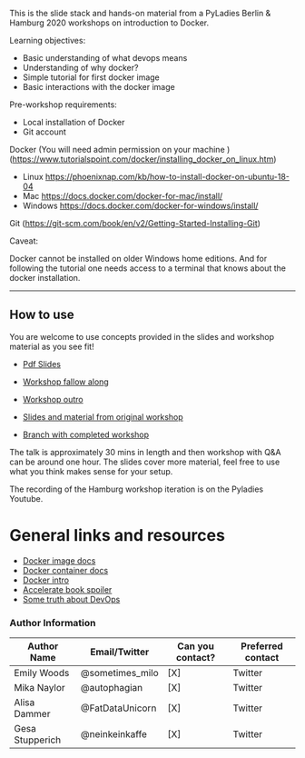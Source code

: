 This is the slide stack and hands-on material from a PyLadies Berlin & Hamburg 2020 workshops on introduction to Docker.

Learning objectives:

- Basic understanding of what devops means
- Understanding of why docker?
- Simple tutorial for first docker image
- Basic interactions with the docker image

Pre-workshop requirements:

- Local installation of Docker
- Git account

Docker (You will need admin permission on your machine )(https://www.tutorialspoint.com/docker/installing_docker_on_linux.htm)

- Linux https://phoenixnap.com/kb/how-to-install-docker-on-ubuntu-18-04
- Mac https://docs.docker.com/docker-for-mac/install/
- Windows https://docs.docker.com/docker-for-windows/install/

Git (https://git-scm.com/book/en/v2/Getting-Started-Installing-Git)

Caveat:

Docker cannot be installed on older Windows home editions. And for following the tutorial one needs access to a terminal that knows about the docker installation.

---

## How to use

You are welcome to use concepts provided in the slides and workshop material as you see fit!

- [Pdf Slides](workshop-slides.pdf)
- [Workshop fallow along](workshop-follow-along.md)
- [Workshop outro](workshop-outro.md)

- [Slides and material from original workshop](https://github.com/emilywoods/pyladies-docker-workshop)
- [Branch with completed workshop](https://github.com/emilywoods/pyladies-docker-workshop/tree/completed-dockerfile)

The talk is approximately 30 mins in length and then workshop with Q&A can be around one hour.
The slides cover more material, feel free to use what you think makes sense for your setup.

The recording of the Hamburg workshop iteration is on the Pyladies Youtube.

# General links and resources

- [Docker image docs](https://docs.docker.com/engine/reference/commandline/image/)
- [Docker container docs](https://docs.docker.com/engine/reference/commandline/container/)
- [Docker intro](https://docs.docker.com/get-started/)
- [Accelerate book spoiler](https://blog.sonatype.com/principle-based-devops-frameworks-accelerate)
- [Some truth about DevOps](https://blog.newrelic.com/engineering/devops-for-beginners/)

### Author Information

| Author Name     | Email/Twitter   | Can you contact? | Preferred contact |
| --------------- | --------------- | ---------------- | ----------------- |
| Emily Woods     | @sometimes_milo | [X]              | Twitter           |
| Mika Naylor     | @autophagian    | [X]              | Twitter           |
| Alisa Dammer    | @FatDataUnicorn | [X]              | Twitter           |
| Gesa Stupperich | @neinkeinkaffe  | [X]              | Twitter           |
